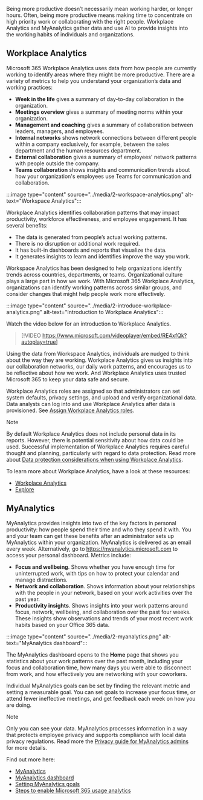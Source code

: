 Being more productive doesn’t necessarily mean working harder, or longer hours. Often, being more productive means making time to concentrate on high priority work or collaborating with the right people. Workplace Analytics and MyAnalytics gather data and use AI to provide insights into the working habits of individuals and organizations.

## Workplace Analytics

Microsoft 365 Workplace Analytics uses data from how people are currently working to identify areas where they might be more productive. There are a variety of metrics to help you understand your organization’s data and working practices:

- **Week in the life** gives a summary of day-to-day collaboration in the organization.
- **Meetings overview** gives a summary of meeting norms within your organization.
- **Management and coaching** gives a summary of collaboration between leaders, managers, and employees.
- **Internal networks** shows network connections between different people within a company exclusively, for example, between the sales department and the human resources department.
- **External collaboration** gives a summary of employees' network patterns with people outside the company.
- **Teams collaboration** shows insights and communication trends about how your organization's employees use Teams for communication and collaboration.

:::image type="content" source="../media/2-workspace-analytics.png" alt-text="Workspace Analytics":::

Workplace Analytics identifies collaboration patterns that may impact productivity, workforce effectiveness, and employee engagement. It has several benefits:

- The data is generated from people’s actual working patterns.
- There is no disruption or additional work required.
- It has built-in dashboards and reports that visualize the data.
- It generates insights to learn and identifies improve the way you work.

Workspace Analytics has been designed to help organizations identify trends across countries, departments, or teams. Organizational culture plays a large part in how we work. With Microsoft 365 Workplace Analytics, organizations can identify working patterns across similar groups, and consider changes that might help people work more effectively.

:::image type="content" source="../media/2-introduce-workplace-analytics.png" alt-text="Introduction to Workplace Analytics"::: 

Watch the video below for an introduction to Workplace Analytics.

> [!VIDEO https://www.microsoft.com/videoplayer/embed/RE4xfQk?autoplay=true]

Using the data from Workspace Analytics, individuals are nudged to think about the way they are working. Workplace Analytics gives us insights into our collaboration networks, our daily work patterns, and encourages us to be reflective about how we work. And Workplace Analytics uses trusted Microsoft 365 to keep your data safe and secure.

Workplace Analytics roles are assigned so that administrators can set system defaults, privacy settings, and upload and verify organizational data. Data analysts can log into and use Workplace Analytics after data is provisioned. See [Assign Workplace Analytics roles](https://docs.microsoft.com/workplace-analytics/setup/assign-roles-to-wpa-admins).

> [!NOTE]
> By default Workplace Analytics does not include personal data in its reports. However, there is potential sensitivity about how data could be used. Successful implementation of Workplace Analytics requires careful thought and planning, particularly with regard to data protection. Read more about [Data protection considerations when using Workplace Analytics](https://docs.microsoft.com/workplace-analytics/privacy/data-protection-considerations#types-of-data-for-analysis-in-workplace-analytics).

To learn more about Workplace Analytics, have a look at these resources:

- [Workplace Analytics](https://www.microsoft.com/microsoft-365/business/workplace-analytics)
- [Explore](https://docs.microsoft.com/Workplace-Analytics/use/explore-intro)

## MyAnalytics

MyAnalytics provides insights into two of the key factors in personal productivity: how people spend their time and who they spend it with. You and your team can get these benefits after an administrator sets up MyAnalytics within your organization. MyAnalytics is delivered as an email every week. Alternatively, go to https://myanalytics.microsoft.com to access your personal dashboard. Metrics include:

- **Focus and wellbeing**. Shows whether you have enough time for uninterrupted work, with tips on how to protect your calendar and manage distractions.
- **Network and collaboration**. Shows information about your relationships with the people in your network, based on your work activities over the past year.
- **Productivity insights**. Shows insights into your work patterns around focus, network, wellbeing, and collaboration over the past four weeks. These insights show observations and trends of your most recent work habits based on your Office 365 data.

:::image type="content" source="../media/2-myanalytics.png" alt-text="MyAnalytics dashboard"::: 

The MyAnalytics dashboard opens to the **Home** page that shows you statistics about your work patterns over the past month, including your focus and collaboration time, how many days you were able to disconnect from work, and how effectively you are networking with your coworkers.

Individual MyAnalytics goals can be set by finding the relevant metric and setting a measurable goal. You can set goals to increase your focus time, or attend fewer ineffective meetings, and get feedback each week on how you are doing.

> [!NOTE]
> Only you can see your data. MyAnalytics processes information in a way that protects employee privacy and supports compliance with local data privacy regulations. Read more the [Privacy guide for MyAnalytics admins](https://docs.microsoft.com/workplace-analytics/myanalytics/overview/privacy-guide) for more details.

Find out more here:

- [MyAnalytics](https://docs.microsoft.com/workplace-analytics/myanalytics/mya-landing-page)
- [MyAnalytics dashboard](https://docs.microsoft.com/workplace-analytics/myanalytics/use/dashboard-2)
- [Setting MyAnalytics goals](https://docs.microsoft.com/workplace-analytics/myanalytics/use/mya-adoption/indiv-adopt-set-goals)
- [Steps to enable Microsoft 365 usage analytics](https://docs.microsoft.com/microsoft-365/admin/usage-analytics/enable-usage-analytics?view=o365-worldwide)
